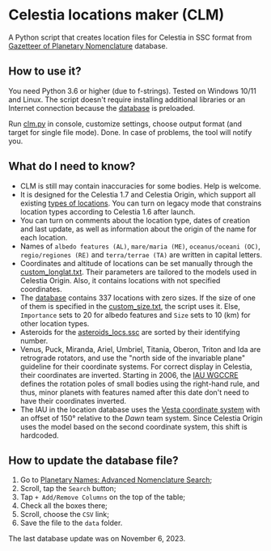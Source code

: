 # Celestia locations maker (CLM)

A Python script that creates location files for Celestia in SSC format from [Gazetteer of Planetary Nomenclature](https://planetarynames.wr.usgs.gov/) database.

## How to use it?

You need Python 3.6 or higher (due to f-strings). Tested on Windows 10/11 and Linux. The script doesn't require installing additional libraries or an Internet connection because the [database](data/searchresults.csv) is preloaded.

Run [clm.py](clm.py) in console, customize settings, choose output format (and target for single file mode). Done. In case of problems, the tool will notify you.

## What do I need to know?

- CLM is still may contain inaccuracies for some bodies. Help is welcome.
- It is designed for the Celestia 1.7 and Celestia Origin, which support all existing [types of locations](https://en.wikibooks.org/wiki/Celestia/SSC_File#Type_%22string%22). You can turn on legacy mode that constrains location types according to Celestia 1.6 after launch.
- You can turn on comments about the location type, dates of creation and last update, as well as information about the origin of the name for each location.
- Names of `albedo features (AL)`, `mare/maria (ME)`, `oceanus/oceani (OC)`, `regio/regiones (RE)` and `terra/terrae (TA)` are written in capital letters.
- Coordinates and altitude of locations can be set manually through the [custom_longlat.txt](data/custom_longlat.txt). Their parameters are tailored to the models used in Celestia Origin. Also, it contains locations with not specified coordinates.
- The [database](data/searchresults.csv) contains 337 locations with zero sizes. If the size of one of them is specified in the [custom_size.txt](data/custom_size.txt), the script uses it. Else, `Importance` sets to 20 for albedo features and `Size` sets to 10 (km) for other location types.
- Asteroids for the [asteroids_locs.ssc](locations/asteroids_locs.ssc) are sorted by their identifying number.
- Venus, Puck, Miranda, Ariel, Umbriel, Titania, Oberon, Triton and Ida are retrograde rotators, and use the "north side of the invariable plane" guideline for their coordinate systems. For correct display in Celestia, their coordinates are inverted. Starting in 2006, the [IAU WGCCRE](https://astrogeology.usgs.gov/groups/IAU-WGCCRE) defines the rotation poles of small bodies using the right-hand rule, and thus, minor planets with features named after this date don't need to have their coordinates inverted.
- The IAU in the location database uses the [Vesta coordinate system](https://en.wikipedia.org/wiki/4_Vesta#Coordinate_systems) with an offset of 150° relative to the *Dawn* team system. Since Celestia Origin uses the model based on the second coordinate system, this shift is hardcoded.

## How to update the database file?

1. Go to [Planetary Names: Advanced Nomenclature Search](https://planetarynames.wr.usgs.gov/AdvancedSearch);
2. Scroll, tap the `Search` button;
3. Tap `+ Add/Remove Columns` on the top of the table;
4. Check all the boxes there;
5. Scroll, choose the `CSV` link;
6. Save the file to the `data` folder.

The last database update was on November 6, 2023.
